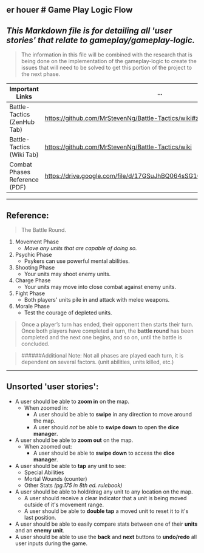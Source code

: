 ﻿er ﻿hou﻿er ﻿﻿# Game Play Logic Flow
---
## *This Markdown file is for detailing all 'user stories' that relate to gameplay/gameplay-logic.*
>The information in this file will be combined with the research that is being done on the implementation of the gameplay-logic to create the issues that will need to be solved to get this portion of the project to the next phase.

Important Links | ...
----------------- | -----------------
Battle-Tactics (ZenHub Tab) | https://github.com/MrStevenNg/Battle-Tactics/wiki#zenhub
Battle-Tactics (Wiki Tab) | https://github.com/MrStevenNg/Battle-Tactics/wiki
Combat Phases Reference (PDF) | https://drive.google.com/file/d/17GSuJhBQ064sSG10Nwlo7RIWBcZkYY1I/view
---

## Reference:
>The Battle Round.

1. Movement Phase
    * _Move any units that are capable of doing so._
2. Psychic Phase
    * Psykers can use powerful mental abilities.
3. Shooting Phase
    * Your units may shoot enemy units.
4. Charge Phase
    * Your units may move into close combat against enemy units.
5. Fight Phase
    * Both players' units pile in and attack with melee weapons.
6. Morale Phase
    * Test the courage of depleted units.

>Once a player’s turn has ended, their opponent then starts their turn. Once both players have completed a turn, the **battle round** has been completed and the next one begins, and so on, until the battle is concluded.

> ######Additional Note:
> Not all phases are played each turn, it is dependent on several factors. (unit abilities, units killed, etc.)

---

## Unsorted 'user stories':
* A user should be able to __zoom in__ on the map.
    * When zoomed in:
        * A user should be able to __swipe__ in any direction to move around the map.
        * A user should _not_ be able to __swipe down__ to open the __dice manager__.
* A user should be able to __zoom out__ on the map.
    * When zoomed out:
        * A user should be able to __swipe down__ to access the __dice manager__.
* A user should be able to __tap__ any unit to see:
    * Special Abilities
    * Mortal Wounds (counter)
    * Other Stats _(pg.175 in 8th ed. rulebook)_
* A user should be able to hold/drag any unit to any location on the map.
    * A user should receive a clear indicator that a unit is being moved outside of it's movement range.
    * A user should be able to __double tap__ a moved unit to reset it to it's last position.
* A user should be able to easily compare stats between one of their __units__ and an __enemy unit__.
* A user should be able to use the __back__ and __next__ buttons to __undo/redo__ all user inputs during the game.







